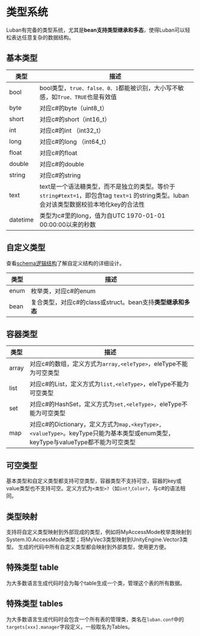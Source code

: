# 类型系统

Luban有完备的类型系统，尤其是**bean支持类型继承和多态**，使得Luban可以轻松表达任意复杂的数据结构。

## 基本类型

|类型|描述|
|-|-|
|bool| bool类型，`true、false、0、1`都能被识别，大小写不敏感，如`True、TRUE`也是有效值|
|byte| 对应c#的byte（uint8_t）|
|short| 对应c#的short（int16_t）|
|int| 对应c#的int （int32_t）|
|long | 对应c#的long （int64_t）|
|float | 对应c#的float|
|double| 对应c#的double|
|string| 对应c#的string|
|text|text是一个语法糖类型，而不是独立的类型。等价于`string#text=1`，即包含tag `text=1` 的string类型。luban会对该类型数据校验本地化key的合法性|
|datetime| 类型为c#里的long，值为自UTC 1970-01-01 00:00:00以来的秒数|

## 自定义类型

查看[schema逻辑结构](./schema)了解自定义结构的详细设计。

|类型|描述|
|-|-|
|enum |枚举类，对应c#的enum|
|bean|复合类型，对应c#的class或struct。bean支持**类型继承和多态**|

## 容器类型

|类型|描述|
|-|-|
|array| 对应c#的数组，定义方式为`array,<eleType>`，eleType不能为可空类型|
|list| 对应c#的List，定义方式为`list,<eleType>`，eleType不能为可空类型|
|set| 对应c#的HashSet，定义方式为`set,<eleType>`，eleType不能为可空类型|
|map| 对应c#的Dictionary，定义方式为`map,<keyType>,<valueType>`。keyType只能为基本类型或enum类型，keyType与valueType都不能为可空类型|

## 可空类型

基本类型和自定义类型都支持可空类型，容器类型不支持可空，容器的key或value类型也不支持可空。定义方式为`<类型>?`（如`int?`,`Color?`，与c#的语法相同。

## 类型映射

支持将自定义类型映射到外部现成的类型，例如将MyAccessMode枚举类映射到 System.IO.AccessMode类型；将MyVec3类型映射到UnityEngine.Vector3类型。
生成的代码中所有自定义类型都会映射到外部类型，使用更方便。

## 特殊类型 table

为大多数语言生成代码时会为每个table生成一个类，管理这个表的所有数据。

## 特殊类型 tables

为大多数语言生成代码时会包含一个所有表的管理类，类名在`luban.conf`中的`targets[xxx].manager`字段定义，一般取名为Tables。

